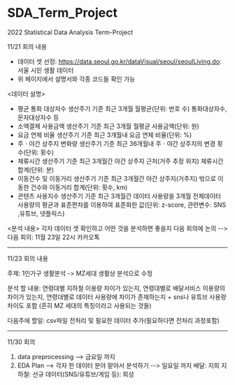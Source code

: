 # SDA_Term_Project
2022 Statistical Data Analysis Term-Project

11/21 회의 내용
- 데이터 셋 선정: https://data.seoul.go.kr/dataVisual/seoul/seoulLiving.do: 서울 시민 생활 데이터
- 위 페이지에서 설명서와 각종 코드들 확인 가능 

<데이터 설명>
- 평균 통화 대상자수
생산주기 기준 최근 3개월 월평균(단위: 번호 수) 통화대상자수, 문자대상자수 등
- 소액결제 사용금액
생산주기 기준 최근 3개월 월평균 사용금액(단위: 원)
- 요금 연체 비율
생산주기 기준 최근 3개월내 요금 연체 비율(단위: %)
- 주ㆍ야간 상주지 변화량
생산주기 기준 최근 36개월내 주ㆍ야간 상주지의 변경 횟수(단위: 횟수)
- 체류시간
생산주기 기준 최근 3개월간 야간 상주지 근처(거주 추정 위치) 체류시간 합계(단위: 분)
- 이동건수 및 이동거리
생산주기 기준 최근 3개월간 야간 상주지(거주지) 밖으로 이동한 건수와 이동거리 합계(단위: 횟수, km)
- 콘텐츠 사용지수
생산주기 기준 최근 3개월간 데이터 사용량을 3개월 전체데이터 사용량의 평균과 표준편차를 이용하여 표준화한 값(단위: z-score, 관련변수: SNS ,유튜브, 넷플릭스)

<분석 내용>
각자 데이터 셋 확인하고 어떤 것을 분석하면 좋을지 다음 회의에 논의 
--> 다음 회의: 11월 23일 22시 카카오톡

________________________________________________________________________________________________________________________________________________

11/23 회의 내용

주제: 1인가구 생활분석 -> MZ세대 생활상 분석으로 수정

분석 할 내용: 연령대별 지하철 이용량 차이가 있는지, 연령대별로 배달서비스 이용량의 차이가 있는지, 연령대별로 데이터 사용량에 차이가 존재하는지 + sns나 유튜브 사용량 차이도 포함 (흔히 MZ 세대의 특징이라고 사용되는 것들)

다음주에 할일: csv파일 전처리 및 필요한 데이터 추가(필요하다면 전처리 과정포함)

________________________________________________________________________________________________________________________________________________

11/30 회의

1. data preprocessing --> 금요일 까지
2. EDA Plan --> 각자 한 데이터 분야 맡아서 분석하기 --> 일요일 까지
배달: 지희
지하철: 선규
데이터(SNS/유튜브/게임 등): 희성